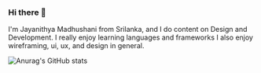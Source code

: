 ### Hi there 👋

I'm Jayanithya Madhushani from Srilanka, and I do content on Design and Development. I really enjoy learning languages and frameworks
I also enjoy wireframing, ui, ux, and design in general.

![Anurag's GitHub stats](https://github-readme-stats.vercel.app/api?username=Jayanithyaa&show_icons=true&theme=transparent)
